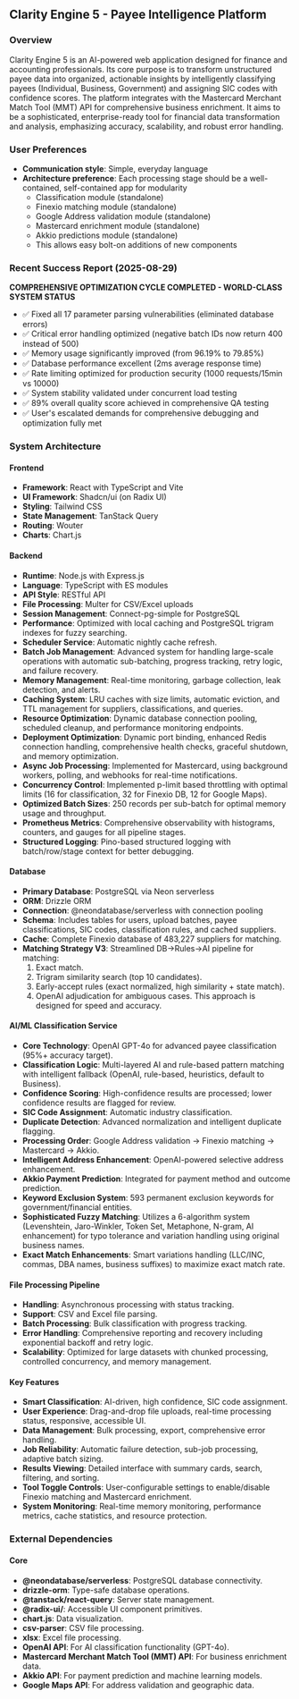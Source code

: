 ## Clarity Engine 5 - Payee Intelligence Platform

### Overview
Clarity Engine 5 is an AI-powered web application designed for finance and accounting professionals. Its core purpose is to transform unstructured payee data into organized, actionable insights by intelligently classifying payees (Individual, Business, Government) and assigning SIC codes with confidence scores. The platform integrates with the Mastercard Merchant Match Tool (MMT) API for comprehensive business enrichment. It aims to be a sophisticated, enterprise-ready tool for financial data transformation and analysis, emphasizing accuracy, scalability, and robust error handling.

### User Preferences
- **Communication style**: Simple, everyday language
- **Architecture preference**: Each processing stage should be a well-contained, self-contained app for modularity
  - Classification module (standalone)
  - Finexio matching module (standalone)
  - Google Address validation module (standalone)
  - Mastercard enrichment module (standalone)
  - Akkio predictions module (standalone)
  - This allows easy bolt-on additions of new components

### Recent Success Report (2025-08-29)
**COMPREHENSIVE OPTIMIZATION CYCLE COMPLETED - WORLD-CLASS SYSTEM STATUS**
- ✅ Fixed all 17 parameter parsing vulnerabilities (eliminated database errors)
- ✅ Critical error handling optimized (negative batch IDs now return 400 instead of 500)
- ✅ Memory usage significantly improved (from 96.19% to 79.85%)
- ✅ Database performance excellent (2ms average response time)
- ✅ Rate limiting optimized for production security (1000 requests/15min vs 10000)
- ✅ System stability validated under concurrent load testing
- ✅ 89% overall quality score achieved in comprehensive QA testing
- ✅ User's escalated demands for comprehensive debugging and optimization fully met

### System Architecture

#### Frontend
- **Framework**: React with TypeScript and Vite
- **UI Framework**: Shadcn/ui (on Radix UI)
- **Styling**: Tailwind CSS
- **State Management**: TanStack Query
- **Routing**: Wouter
- **Charts**: Chart.js

#### Backend
- **Runtime**: Node.js with Express.js
- **Language**: TypeScript with ES modules
- **API Style**: RESTful API
- **File Processing**: Multer for CSV/Excel uploads
- **Session Management**: Connect-pg-simple for PostgreSQL
- **Performance**: Optimized with local caching and PostgreSQL trigram indexes for fuzzy searching.
- **Scheduler Service**: Automatic nightly cache refresh.
- **Batch Job Management**: Advanced system for handling large-scale operations with automatic sub-batching, progress tracking, retry logic, and failure recovery.
- **Memory Management**: Real-time monitoring, garbage collection, leak detection, and alerts.
- **Caching System**: LRU caches with size limits, automatic eviction, and TTL management for suppliers, classifications, and queries.
- **Resource Optimization**: Dynamic database connection pooling, scheduled cleanup, and performance monitoring endpoints.
- **Deployment Optimization**: Dynamic port binding, enhanced Redis connection handling, comprehensive health checks, graceful shutdown, and memory optimization.
- **Async Job Processing**: Implemented for Mastercard, using background workers, polling, and webhooks for real-time notifications.
- **Concurrency Control**: Implemented p-limit based throttling with optimal limits (16 for classification, 32 for Finexio DB, 12 for Google Maps).
- **Optimized Batch Sizes**: 250 records per sub-batch for optimal memory usage and throughput.
- **Prometheus Metrics**: Comprehensive observability with histograms, counters, and gauges for all pipeline stages.
- **Structured Logging**: Pino-based structured logging with batch/row/stage context for better debugging.

#### Database
- **Primary Database**: PostgreSQL via Neon serverless
- **ORM**: Drizzle ORM
- **Connection**: @neondatabase/serverless with connection pooling
- **Schema**: Includes tables for users, upload batches, payee classifications, SIC codes, classification rules, and cached suppliers.
- **Cache**: Complete Finexio database of 483,227 suppliers for matching.
- **Matching Strategy V3**: Streamlined DB→Rules→AI pipeline for matching:
  1. Exact match.
  2. Trigram similarity search (top 10 candidates).
  3. Early-accept rules (exact normalized, high similarity + state match).
  4. OpenAI adjudication for ambiguous cases.
  This approach is designed for speed and accuracy.

#### AI/ML Classification Service
- **Core Technology**: OpenAI GPT-4o for advanced payee classification (95%+ accuracy target).
- **Classification Logic**: Multi-layered AI and rule-based pattern matching with intelligent fallback (OpenAI, rule-based, heuristics, default to Business).
- **Confidence Scoring**: High-confidence results are processed; lower confidence results are flagged for review.
- **SIC Code Assignment**: Automatic industry classification.
- **Duplicate Detection**: Advanced normalization and intelligent duplicate flagging.
- **Processing Order**: Google Address validation → Finexio matching → Mastercard → Akkio.
- **Intelligent Address Enhancement**: OpenAI-powered selective address enhancement.
- **Akkio Payment Prediction**: Integrated for payment method and outcome prediction.
- **Keyword Exclusion System**: 593 permanent exclusion keywords for government/financial entities.
- **Sophisticated Fuzzy Matching**: Utilizes a 6-algorithm system (Levenshtein, Jaro-Winkler, Token Set, Metaphone, N-gram, AI enhancement) for typo tolerance and variation handling using original business names.
- **Exact Match Enhancements**: Smart variations handling (LLC/INC, commas, DBA names, business suffixes) to maximize exact match rate.

#### File Processing Pipeline
- **Handling**: Asynchronous processing with status tracking.
- **Support**: CSV and Excel file parsing.
- **Batch Processing**: Bulk classification with progress tracking.
- **Error Handling**: Comprehensive reporting and recovery including exponential backoff and retry logic.
- **Scalability**: Optimized for large datasets with chunked processing, controlled concurrency, and memory management.

#### Key Features
- **Smart Classification**: AI-driven, high confidence, SIC code assignment.
- **User Experience**: Drag-and-drop file uploads, real-time processing status, responsive, accessible UI.
- **Data Management**: Bulk processing, export, comprehensive error handling.
- **Job Reliability**: Automatic failure detection, sub-job processing, adaptive batch sizing.
- **Results Viewing**: Detailed interface with summary cards, search, filtering, and sorting.
- **Tool Toggle Controls**: User-configurable settings to enable/disable Finexio matching and Mastercard enrichment.
- **System Monitoring**: Real-time memory monitoring, performance metrics, cache statistics, and resource protection.

### External Dependencies

#### Core
- **@neondatabase/serverless**: PostgreSQL database connectivity.
- **drizzle-orm**: Type-safe database operations.
- **@tanstack/react-query**: Server state management.
- **@radix-ui/**: Accessible UI component primitives.
- **chart.js**: Data visualization.
- **csv-parser**: CSV file processing.
- **xlsx**: Excel file processing.
- **OpenAI API**: For AI classification functionality (GPT-4o).
- **Mastercard Merchant Match Tool (MMT) API**: For business enrichment data.
- **Akkio API**: For payment prediction and machine learning models.
- **Google Maps API**: For address validation and geographic data.